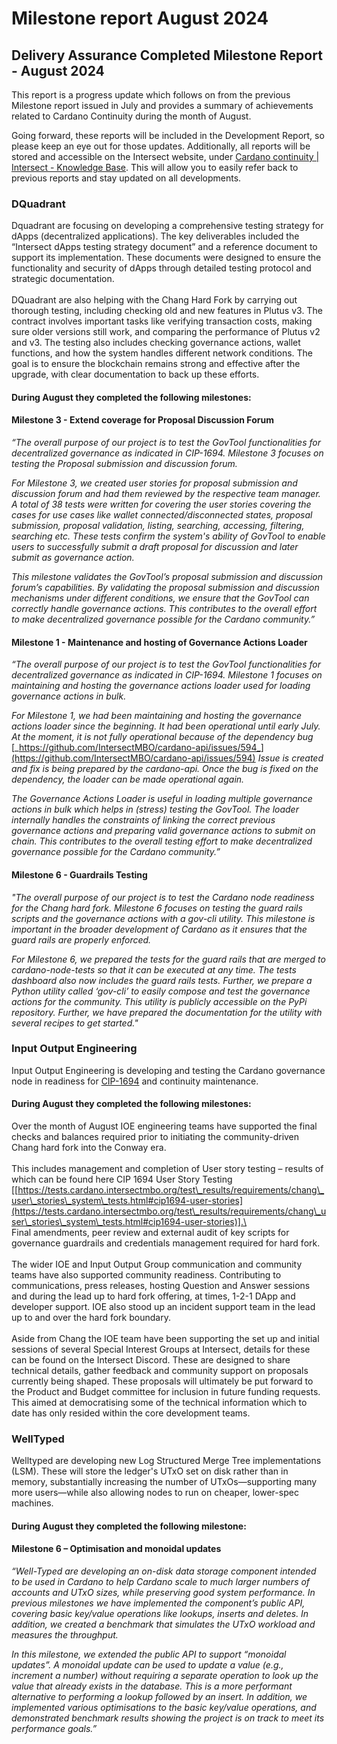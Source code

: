 # Milestone report August 2024

## Delivery Assurance Completed Milestone Report - August 2024

This report is a progress update which follows on from the previous Milestone report issued in July and provides a summary of achievements related to Cardano Continuity during the month of August.

Going forward, these reports will be included in the Development Report, so please keep an eye out for those updates. Additionally, all reports will be stored and accessible on the Intersect website, under [Cardano continuity | Intersect - Knowledge Base](https://docs.intersectmbo.org/cardano/cardano-continuity).  This will allow you to easily refer back to previous reports and stay updated on all developments.

### DQuadrant

Dquadrant are focusing on developing a comprehensive testing strategy for dApps (decentralized applications). The key deliverables included the “Intersect dApps testing strategy document” and a reference document to support its implementation. These documents were designed to ensure the functionality and security of dApps through detailed testing protocol and strategic documentation.\
\
DQuadrant are also helping with the Chang Hard Fork by carrying out thorough testing, including checking old and new features in Plutus v3. The contract involves important tasks like verifying transaction costs, making sure older versions still work, and comparing the performance of Plutus v2 and v3. The testing also includes checking governance actions, wallet functions, and how the system handles different network conditions. The goal is to ensure the blockchain remains strong and effective after the upgrade, with clear documentation to back up these efforts.

#### During August they completed the following milestones:

#### Milestone 3 - Extend coverage for Proposal Discussion Forum

_“The overall purpose of our project is to test the GovTool functionalities for decentralized governance as indicated in CIP-1694. Milestone 3 focuses on testing the Proposal submission and discussion forum._&#x20;

_For Milestone 3, we created user stories for proposal submission and discussion forum and had them reviewed by the respective team manager. A total of 38 tests were written for covering the user stories covering the cases for use cases like wallet connected/disconnected states, proposal submission, proposal validation, listing, searching, accessing, filtering, searching etc. These tests confirm the system's ability of GovTool to enable users to successfully submit a draft proposal for discussion and later submit as governance action._

_This milestone validates the GovTool’s proposal submission and discussion forum’s capabilities. By validating the proposal submission and discussion mechanisms under different conditions, we ensure that the GovTool can correctly handle governance actions. This contributes to the overall effort to make decentralized governance possible for the Cardano community.”_

#### Milestone 1 - Maintenance and hosting of Governance Actions Loader

_“The overall purpose of our project is to test the GovTool functionalities for decentralized governance as indicated in CIP-1694. Milestone 1 focuses on maintaining and hosting the governance actions loader used for loading governance actions in bulk._

_For Milestone 1, we had been maintaining and hosting the governance actions loader since the beginning. It had been operational until early July. At the moment, it is not fully operational because of the dependency bug_ [_https://github.com/IntersectMBO/cardano-api/issues/594_](https://github.com/IntersectMBO/cardano-api/issues/594)  _Issue is created and fix is being prepared by the cardano-api. Once the bug is fixed on the dependency, the loader can be made operational again._

_The Governance Actions Loader is useful in loading multiple governance actions in bulk which helps in (stress) testing the GovTool. The loader internally handles the constraints of linking the correct previous governance actions and preparing valid governance actions to submit on chain. This contributes to the overall testing effort to make decentralized governance possible for the Cardano community.”_

#### Milestone 6 - Guardrails Testing

_"The overall purpose of our project is to test the Cardano node readiness for the Chang hard fork. Milestone 6 focuses on testing the guard rails scripts and the governance actions with a gov-cli utility. This milestone is important in the broader development of Cardano as it ensures that the guard rails are properly enforced._

_For Milestone 6, we prepared the tests for the guard rails that are merged to cardano-node-tests so that it can be executed at any time. The tests dashboard also now includes the guard rails tests. Further, we prepare a Python utility called ‘gov-cli’ to easily compose and test the governance actions for the community. This utility is publicly accessible on the PyPi repository. Further, we have prepared the documentation for the utility with several recipes to get started."_

### Input Output Engineering

Input Output Engineering is developing and testing the Cardano governance node in readiness for [CIP-1694](https://www.1694.io/) and continuity maintenance.

#### During August they completed the following milestones:

Over the month of August IOE engineering teams have supported the final checks and balances required prior to initiating the community-driven Chang hard fork into the Conway era.\
\
This includes management and completion of User story testing – results of which can be found here CIP 1694 User Story Testing \[[https://tests.cardano.intersectmbo.org/test\_results/requirements/chang\_user\_stories\_system\_tests.html#cip1694-user-stories](https://tests.cardano.intersectmbo.org/test\_results/requirements/chang\_user\_stories\_system\_tests.html#cip1694-user-stories)].\
\
Final amendments, peer review and external audit of key scripts for governance guardrails and credentials management required for hard fork.\
\
The wider IOE and Input Output Group communication and community teams have also supported community readiness. Contributing to communications, press releases, hosting Question and Answer sessions and during the lead up to hard fork offering, at times, 1-2-1 DApp and developer support. IOE also stood up an incident support team in the lead up to and over the hard fork boundary.\
\
Aside from Chang the IOE team have been supporting the set up and initial sessions of several Special Interest Groups at Intersect, details for these can be found on the Intersect Discord. These are designed to share technical details, gather feedback and community support on proposals currently being shaped. These proposals will ultimately be put forward to the Product and Budget committee for inclusion in future funding requests. This aimed at democratising some of the technical information which to date has only resided within the core development teams.

### WellTyped

Welltyped are developing new Log Structured Merge Tree implementations (LSM). These will store the ledger's UTxO set on disk rather than in memory, substantially increasing the number of UTxOs—supporting many more users—while also allowing nodes to run on cheaper, lower-spec machines.

#### During August they completed the following milestone:

#### Milestone 6 – Optimisation and monoidal updates

_“Well-Typed are developing an on-disk data storage component intended to be used in Cardano to help Cardano scale to much larger numbers of accounts and UTxO sizes, while preserving good system performance. In previous milestones we have implemented the component’s public API, covering basic key/value operations like lookups, inserts and deletes. In addition, we created a benchmark that simulates the UTxO workload and measures the throughput._&#x20;

_In this milestone, we extended the public API to support “monoidal updates”. A monoidal update can be used to update a value (e.g., increment a number) without requiring a separate operation to look up the value that already exists in the database. This is a more performant alternative to performing a lookup followed by an  insert. In addition, we implemented various optimisations to the basic key/value operations, and demonstrated benchmark results showing the project is on track to meet its performance goals.”_
